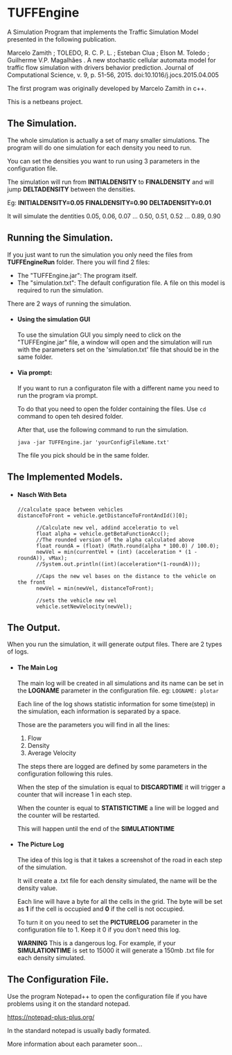 # TUFFEngine
A Simulation Program that implements the Traffic Simulation Model presented in the following publication. 

Marcelo Zamith ; TOLEDO, R. C. P. L. ; Esteban Clua ; Elson M. Toledo ; Guilherme V.P. Magalhães . A new stochastic cellular automata model for traffic flow simulation with drivers behavior prediction. Journal of Computational Science, v. 9, p. 51-56, 2015.  doi:10.1016/j.jocs.2015.04.005

The first program was originally developed by Marcelo Zamith in c++.

This is a netbeans project.


## The Simulation.

  The whole simulation is actually a set of many smaller simulations. The program will do one simulation for each density you need to run.
  
  You can set the densities you want to run using 3 parameters in the configuration file.
  
  The simulation will run from **INITIALDENSITY** to **FINALDENSITY** and will jump **DELTADENSITY** between the densities.
  
  Eg: **INITIALDENSITY=0.05**  **FINALDENSITY=0.90**  **DELTADENSITY=0.01** 
  
  It will simulate the dentities 0.05, 0.06, 0.07 ... 0.50, 0.51, 0.52 ... 0.89, 0.90

## Running the Simulation.
If you just want to run the simulation you only need the files from **TUFFEngineRun** folder.
There you will find 2 files:
- The "TUFFEngine.jar": The program itself.
- The "simulation.txt": The default configuration file.
  A file on this model is required to run the simulation.
  
There are 2 ways of running the simulation.
- #### Using the simulation GUI
  To use the simulation GUI you simply need to click on the "TUFFEngine.jar" file, a window will open and the simulation will run with the parameters set on the 'simulation.txt' file that should be in the same folder.
  
- #### Via prompt:


   If you want to run a configuraton file with a different name you need to run the program via prompt.
   
   To do that you need to open the folder containing the files. Use `cd` command to open teh desired folder.
   
   After that, use the following command to run the simulation.
   
   `java -jar TUFFEngine.jar 'yourConfigFileName.txt'`
   
   The file you pick should be in the same folder.

  
## The Implemented Models.
- #### Nasch With Beta
  ```
  //calculate space between vehicles
  distanceToFront = vehicle.getDistanceToFrontAndId()[0];

        //Calculate new vel, addind acceleratio to vel
        float alpha = vehicle.getBetaFunctionAcc();
        //The rounded version of the alpha calculated above
        float roundA = (float) (Math.round(alpha * 100.0) / 100.0);
        newVel = min(currentVel + (int) (acceleration * (1 - roundA)), vMax);
        //System.out.println((int)(acceleration*(1-roundA)));

        //Caps the new vel bases on the distance to the vehicle on the front
        newVel = min(newVel, distanceToFront);

        //sets the vehicle new vel
        vehicle.setNewVelocity(newVel);
  ```
  


## The Output.
When you run the simulation, it will generate output files.
There are 2 types of logs.
- #### The Main Log
  The main log will be created in all simulations and its name can be set in the **LOGNAME** parameter in the configuration file. eg: `LOGNAME: plotar`
  
  Each line of the log shows statistic information for some time(step) in the simulation, each information is separated by a space.
  
  Those are the parameters you will find in all the lines:
  
   1. Flow
   2. Density
   3. Average Velocity
  
   The steps there are logged are defined by some parameters in the configuration following this rules.
  
   When the step of the simulation is equal to **DISCARDTIME** it will trigger a counter that will increase 1 in each step.
  
   When the counter is equal to **STATISTICTIME** a line will be logged and the counter will be restarted.
   
   This will happen until the end of the **SIMULATIONTIME**
  
 - #### The Picture Log
 
    The idea of this log is that it takes a screenshot of the road in each step of the simulation.
    
    It will create a .txt file for each density simulated, the name will be the density value.

    Each line will have a byte for all the cells in the grid. The byte will be set as **1** if the cell is occupied and **0** if the cell is not occupied.
    
    To turn it on you need to set the **PICTURELOG** parameter in the configuration file to 1. Keep it 0 if you don't need this log.
    
    **WARNING** This is a dangerous log. For example, if your **SIMULATIONTIME** is set to 15000 it will generate a 150mb .txt file for each density simulated.
    
## The Configuration File.
  Use the program Notepad++ to open the configuration file if you have problems using it on the standard notepad.
  
  https://notepad-plus-plus.org/
  
  In the standard notepad is usually badly formated.


  More information about each parameter soon...
  
  
  
  
  


